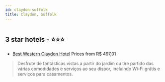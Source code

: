 ```yaml
---
id: claydon-suffolk
title: Claydon, Suffolk
---
```


<center><img src="https://i.travelapi.com/hotels/1000000/390000/384200/384116/3dca5332_z.jpg" alt="" /></center>


##  3 star hotels - ⭐️⭐️⭐️

-    [Best Western Claydon Hotel](https://us.hurb.com/hotels/claydon/best-western-claydon-hotel-HT-GY99?cmp=18055) Prices from R$ 497,01
   > Desfrute de fantásticas vistas a partir do jardim ou tire partido das várias comodidades e serviços ao seu dispor, incluindo Wi-Fi grátis e serviços para casamentos.
